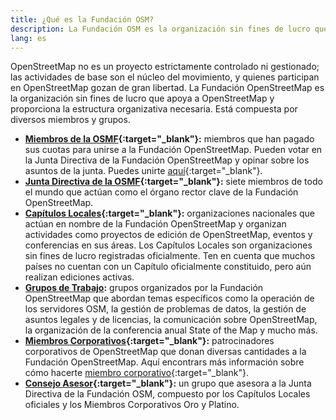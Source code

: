 ```yaml
---
title: ¿Qué es la Fundación OSM?
description: La Fundación OSM es la organización sin fines de lucro que apoya a OSM y proporciona la columna vertebral organizativa necesaria.
lang: es
---
```


OpenStreetMap no es un proyecto estrictamente controlado ni gestionado; las actividades de base son el núcleo del movimiento, y quienes participan en OpenStreetMap gozan de gran libertad. La Fundación OpenStreetMap es la organización sin fines de lucro que apoya a OpenStreetMap y proporciona la estructura organizativa necesaria. Está compuesta por diversos miembros y grupos.

* **[Miembros de la OSMF](https://wiki.osmfoundation.org/wiki/Membership){:target="_blank"}:** miembros que han pagado sus cuotas para unirse a la Fundación OpenStreetMap. Pueden votar en la Junta Directiva de la Fundación OpenStreetMap y opinar sobre los asuntos de la junta. Puedes unirte [aquí](https://wiki.osmfoundation.org/wiki/Membership){:target="_blank"}.
* **[Junta Directiva de la OSMF](https://wiki.osmfoundation.org/wiki/Officers_%26_Board){:target="_blank"}:** siete miembros de todo el mundo que actúan como el órgano rector clave de la Fundación OpenStreetMap.
* **[Capítulos Locales](https://wiki.osmfoundation.org/wiki/Local_Chapters){:target="_blank"}:** organizaciones nacionales que actúan en nombre de la Fundación OpenStreetMap y organizan actividades como proyectos de edición de OpenStreetMap, eventos y conferencias en sus áreas. Los Capítulos Locales son organizaciones sin fines de lucro registradas oficialmente. Ten en cuenta que muchos países no cuentan con un Capítulo oficialmente constituido, pero aún realizan ediciones activas.
* **[Grupos de Trabajo](/about-osm-community/working-groups.md):** grupos organizados por la Fundación OpenStreetMap que abordan temas específicos como la operación de los servidores OSM, la gestión de problemas de datos, la gestión de asuntos legales y de licencias, la comunicación sobre OpenStreetMap, la organización de la conferencia anual State of the Map y mucho más. 
* **[Miembros Corporativos](https://wiki.osmfoundation.org/wiki/Corporate_Members){:target="_blank"}:** patrocinadores corporativos de OpenStreetMap que donan diversas cantidades a la Fundación OpenStreetMap. Aquí encontrars más información sobre cómo hacerte [miembro corporativo](https://wiki.osmfoundation.org/wiki/Join_as_a_corporate_member){:target="_blank"}.
* **[Consejo Asesor](https://wiki.osmfoundation.org/wiki/Advisory_Board){:target="_blank"}:** un grupo que asesora a la Junta Directiva de la Fundación OSM, compuesto por los Capítulos Locales oficiales y los Miembros Corporativos Oro y Platino.

